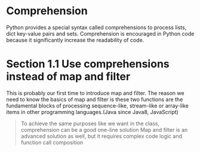 # Comprehension 
Python provides a special syntax called comprehensions to process lists, dict key-value pairs and sets. Comprehension is
encouraged in Python code because it significantly increase the readability of code.

# Section 1.1 Use comprehensions instead of map and filter
This is probably our first time to introduce map and filter. The reason we need to know the basics of map and filter is
these two functions are the fundamental blocks of processing sequence-like, stream-like or array-like items in other 
programming languages.(Java since Java8, JavaScript)
> To achieve the same purposes like we want in the class, comprehension can be a good one-line solution 
> Map and filter is an advanced solution as well, but it requires complex code logic and function call composition